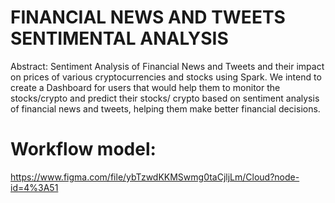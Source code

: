 # FINANCIAL NEWS AND TWEETS SENTIMENTAL ANALYSIS
Abstract: Sentiment Analysis of Financial News and Tweets and their impact on prices of various cryptocurrencies and stocks using Spark. We intend to create a Dashboard for users that would help them to monitor the stocks/crypto and predict their stocks/ crypto based on sentiment analysis of financial news and tweets, helping them make better financial decisions.
# Workflow model:
https://www.figma.com/file/ybTzwdKKMSwmg0taCjljLm/Cloud?node-id=4%3A51
